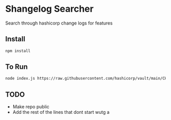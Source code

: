 # Shangelog Searcher
Search through hashicorp change logs for features

## Install
```bash
npm install
```

## To Run
```bash
node index.js https://raw.githubusercontent.com/hashicorp/vault/main/CHANGELOG.md
```

## TODO
* Make repo public
* Add the rest of the lines that dont start wutg a 
